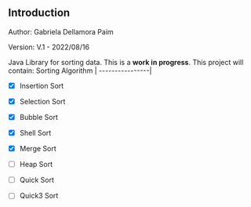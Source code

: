 ## Introduction
Author: Gabriela Dellamora Paim

Version: V.1 - 2022/08/16

Java Library for sorting data. This is a **work in progress**. This project will contain:
Sorting Algorithm | 
----------------|
- [x] Insertion Sort 
- [x] Selection Sort 
- [x] Bubble Sort 
- [x] Shell Sort 
- [x] Merge Sort 
- [ ] Heap Sort 
- [ ] Quick Sort 
- [ ] Quick3 Sort 

